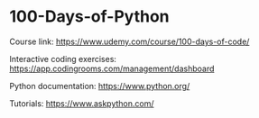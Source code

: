 # 100-Days-of-Python
Course link: https://www.udemy.com/course/100-days-of-code/

Interactive coding exercises: https://app.codingrooms.com/management/dashboard

Python documentation: https://www.python.org/

Tutorials: https://www.askpython.com/
